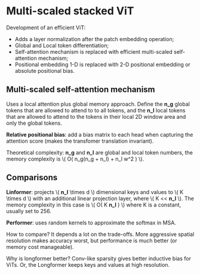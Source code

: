 # Multi-scaled stacked ViT

Development of an efficient ViT: 
- Adds a layer normalization after the patch embedding operation; 
- Global and Local token differentiation; 
- Self-attention mechanism is replaced with efficient multi-scaled self-attention mechanism; 
- Positional embedding 1-D is replaced with 2-D positional embedding or absolute positional bias. 

## Multi-scaled self-attention mechanism

Uses a local attention plus global memory approach. Define the **n_g** global tokens that are allowed to attend to to all tokens, and the **n_l** local tokens that are allowed to attend to the tokens in their local 2D window area and only the global tokens. 

**Relative positional bias**: add a bias matrix to each head when capturing the attention score (makes the transfomer translation invariant). 

Theoretical complexity: **n_g** and **n_l** are global and local token numbers, the memory complexity is \\( O( n_g(n_g + n_l) + n_l w^2 ) \\). 

## Comparisons

**Linformer**: projects \\( **n_l** \times d \\) dimensional keys and values to \\( K \times d \\) with an additional linear projection layer, where \\( K << **n_l** \\). 
The memory complexity in this case is \\( O( K **n_l** ) \\) where K is a constant, usually set to 256. 

**Performer**: uses random kernels to approximate the softmax in MSA. 

How to compare? It depends a lot on the trade-offs. More aggressive spatial resolution makes accuracy worst, but performance is much better (or memory cost manageable). 

Why is longformer better? 
Conv-like sparsity gives better inductive bias for ViTs. Or, the Longformer keeps keys and values at high resolution. 